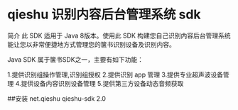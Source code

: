 # qieshu 识别内容后台管理系统 sdk
简介
此 SDK 适用于 Java 8版本。使用此 SDK 构建您自己识别内容后台管理系统能让您以非常便捷地方式管理您的箧书识别设备及识别内容。

Java SDK 属于箧书SDK之一，主要有如下功能：

1.提供识别组操作管理,识别组授权
2.提供识别 app 管理
3.提供专业超声波设备管理
4.提供设备内容识别设备管理
5.提供第三方设备动态音频获取

##安装
<dependency>
			<groupId>net.qieshu</groupId>
			<artifactId>qieshu-sdk</artifactId>
			<version>2.0</version>
		</dependency>

